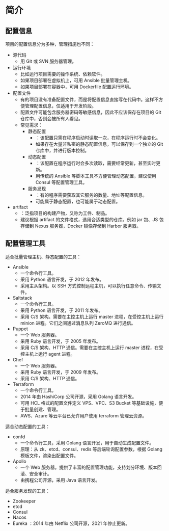 # 简介

## 配置信息

项目的配置信息分为多种，管理措施也不同：
- 源代码
  - 用 Git 或 SVN 服务器管理。
- 运行环境
  - 比如运行项目需要的操作系统、依赖软件。
  - 如果项目部署在虚拟机上，可用 Ansible 批量管理主机。
  - 如果项目部署在容器中，可用 Dockerfile 配置运行环境。
- 配置文件
  - 有的项目没有准备配置文件，而是将配置信息直接写在代码中。这样不方便管理配置信息，仅适用于开发阶段。
  - 配置文件可能包含服务器密码等敏感信息，因此不应该保存在项目的 Git 仓库中，否则会被所有人看见。
  - 常见需求：
    - 静态配置
      - ：该配置只需在程序启动时读取一次，在程序运行时不会变化。
      - 如果存在大量非私密的静态配置信息，可以保存到一个独立的 Git 仓库中，并进行版本控制。
    - 动态配置
      - ：该配置在程序运行时会多次读取，需要经常更新，甚至实时更新。
      - 用传统的 Ansible 等脚本工具不方便管理动态配置，建议使用 Consul 等配置管理工具。
    - 服务发现
      - ：有的程序需要获取其它服务的数量、地址等配置信息。
      - 可能属于静态配置，也可能属于动态配置。
- artifact
  - ：泛指项目的构建产物，又称为工件、制品。
  - 建议根据 artifact 的文件格式，选用合适类型的仓库。例如 jar 包、JS 包存储到 Nexus 服务器，Docker 镜像存储到 Harbor 服务器。

## 配置管理工具

适合批量管理主机、静态配置的工具：
- Ansible
  - 一个命令行工具。
  - 采用 Python 语言开发，于 2012 年发布。
  - 采用主从架构。以 SSH 方式控制远程主机，可以执行任意命令、传输文件。
- Saltstack
  - 一个命令行工具。
  - 采用 Python 语言开发，于 2011 年发布。
  - 采用 C/S 架构。需要在主控主机上运行 master 进程，在受控主机上运行 minion 进程。它们之间通过消息队列 ZeroMQ 进行通信。
- Puppet
  - 一个 Web 服务器。
  - 采用 Ruby 语言开发，于 2005 年发布。
  - 采用 C/S 架构、HTTP 通信。需要在主控主机上运行 master 进程，在受控主机上运行 agent 进程。
- Chef
  - 一个 Web 服务器。
  - 采用 Ruby 语言开发，于 2009 年发布。
  - 采用 C/S 架构、HTTP 通信。
- Terraform
  - 一个命令行工具。
  - 2014 年由 HashiCorp 公司开源，采用 Golang 语言开发。
  - 可用 HCL 格式的配置文件定义 VPS、VPC、S3 Bucket 等基础设施，便于批量创建、管理。
  - AWS、Azure 等云平台已允许用户使用 terraform 管理云资源。

适合动态配置的工具：
- confd
  - 一个命令行工具，采用 Golang 语言开发，用于自动生成配置文件。
  - 原理：从 zk、etcd、consul、redis 等后端轮询配置参数，根据 Golang 模板文件，渲染出配置文件。
- Apollo
  - 一个 Web 服务器。提供了丰富的配置管理功能，支持划分环境、版本回滚、安全审计。
  - 由携程公司开源，采用 Java 语言开发。

适合服务发现的工具：
- Zookeeper
- etcd
- Consul
- Nacos
- Eureka ：2014 年由 Netflix 公司开源，2021 年停止更新。
